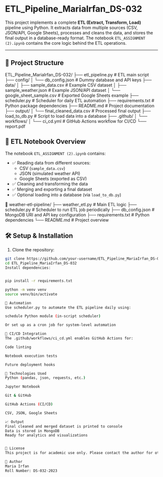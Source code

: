 # ETL_Pipeline_MariaIrfan_DS-032

This project implements a complete **ETL (Extract, Transform, Load)** pipeline using Python. It extracts data from multiple sources (CSV, JSON/API, Google Sheets), processes and cleans the data, and stores the final output in a database-ready format. The notebook `ETL_ASSIGNMENT (2).ipynb` contains the core logic behind the ETL operations.

---

## 📁 Project Structure

ETL_Pipeline_MariaIrfan_DS-032/ ├── etl_pipeline.py # ETL main script ├── config/ │ └── db_config.json # Dummy database and API keys ├── data/ │ ├── sample_data.csv # Example CSV dataset │ ├── sample_weather.json # Example JSON/API dataset │ └── google_sheet_sample.csv # Exported Google Sheets example ├── scheduler.py # Scheduler for daily ETL automation ├── requirements.txt # Python package dependencies ├── README.md # Project documentation ├── output/ │ └── final_cleaned_data.csv # Processed final output ├── load_to_db.py # Script to load data into a database ├── .github/ │ └── workflows/ │ └── ci_cd.yml # GitHub Actions workflow for CI/CD └── report.pdf


## 🚀 ETL Notebook Overview

The notebook `ETL_ASSIGNMENT (2).ipynb` contains:
- ✅ Reading data from different sources:
  - CSV (`sample_data.csv`)
  - JSON (simulated weather API)
  - Google Sheets (exported as CSV)
- ✅ Cleaning and transforming the data
- ✅ Merging and exporting a final dataset
- ✅ Optional loading into a database (via `load_to_db.py`)

📁 weather-etl-pipeline/
├── weather_etl.py         # Main ETL logic
├── scheduler.py           # Scheduler to run ETL job periodically
├── db_config.json         # MongoDB URI and API key configuration
├── requirements.txt       # Python dependencies
└── README.md              # Project overview

## 🛠️ Setup & Installation

1. Clone the repository:
```bash
git clone https://github.com/your-username/ETL_Pipeline_MariaIrfan_DS-032.git
cd ETL_Pipeline_MariaIrfan_DS-032
Install dependencies:


pip install -r requirements.txt

python -m venv venv
source venv/bin/activate

🔄 Automation
Use scheduler.py to automate the ETL pipeline daily using:

schedule Python module (in-script scheduler)

Or set up as a cron job for system-level automation

🧪 CI/CD Integration
The .github/workflows/ci_cd.yml enables GitHub Actions for:

Code linting

Notebook execution tests

Future deployment hooks

🧰 Technologies Used
Python (pandas, json, requests, etc.)

Jupyter Notebook

Git & GitHub

GitHub Actions (CI/CD)

CSV, JSON, Google Sheets

📈 Output
Final cleaned and merged dataset is printed to console
Data is stored in MongoDB 
Ready for analytics and visualizations


📄 License
This project is for academic use only. Please contact the author for other use cases.

👤 Author
Maria Irfan
Roll Number: DS-032-2023
